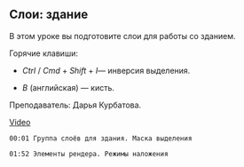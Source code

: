 ## Слои: здание

В этом уроке вы подготовите слои для работы со зданием.

Горячие клавиши:

* *Ctrl* / *Cmd* + *Shift* + *I*— инверсия выделения.

* *B* (английская) — кисть.

Преподаватель: Дарья Курбатова.

[Video](https://player.softculture.cc/embed/online/PSH/PSH_76.19.07_L5-5_Building_Masks)

``` chapters 
00:01 Группа слоёв для здания. Маска выделения

01:52 Элементы рендера. Режимы наложения
```
